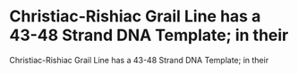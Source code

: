 # Christiac-Rishiac Grail Line has a 43-48 Strand DNA Template; in their

Christiac-Rishiac Grail Line has a 43-48 Strand DNA Template; in their
